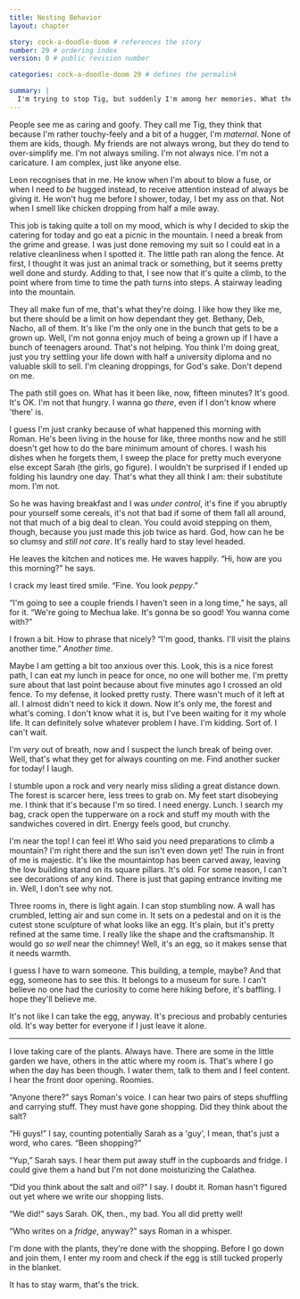 ```yaml
---
title: Nesting Behavior
layout: chapter

story: cock-a-doodle-doom # references the story
number: 29 # ordering index
version: 0 # public revision number

categories: cock-a-doodle-doom 29 # defines the permalink

summary: |
  I'm trying to stop Tig, but suddenly I'm among her memories. What the fuck?
---
```

People see me as caring and goofy. They call me Tig, they think that because I'm rather touchy-feely and a bit of a hugger, I'm *maternal*. None of them are kids, though. My friends are not always wrong, but they do tend to over-simplify me. I'm not always smiling. I'm not always nice. I'm not a caricature. I am complex, just like anyone else.

Leon recognises that in me. He know when I'm about to blow a fuse, or when I need to *be* hugged instead, to receive attention instead of always be giving it. He won't hug me before I shower, today, I bet my ass on that. Not when I smell like chicken dropping from half a mile away.

This job is taking quite a toll on my mood, which is why I decided to skip the catering for today and go eat a picnic in the mountain. I need a break from the grime and grease. I was just done removing my suit so I could eat in a relative cleanliness when I spotted it. The little path ran along the fence. At first, I thought it was just an animal track or something, but it seems pretty well done and sturdy. Adding to that, I see now that it's quite a climb, to the point where from time to time the path turns into steps. A stairway leading into the mountain.

They all make fun of me, that's what they're doing. I like how they like me, but there should be a limit on how dependant they get. Bethany, Deb, Nacho, all of them. It's like I'm the only one in the bunch that gets to be a grown up. Well, I'm not gonna enjoy much of being a grown up if I have a bunch of teenagers around. That's not helping. You think I'm doing great, just you try settling your life down with half a university diploma and no valuable skill to sell. I'm cleaning droppings, for God's sake. Don't depend on me.

The path still goes on. What has it been like, now, fifteen minutes? It's good. It's OK. I'm not that hungry. I wanna go *there*, even if I don't know where 'there' is.

I guess I'm just cranky because of what happened this morning with Roman. He's been living in the house for like, three months now and he still doesn't get how to do the bare minimum amount of chores. I wash his dishes when he forgets them, I sweep the place for pretty much everyone else except Sarah (the girls, go figure). I wouldn't be surprised if I ended up folding his laundry one day. That's what they all think I am: their substitute mom. I'm not.

So he was having breakfast and I was *under control*, it's fine if you abruptly pour yourself some cereals, it's not that bad if some of them fall all around, not that much of a big deal to clean. You could avoid stepping on them, though, because you just made this job twice as hard. God, how can he be so clumsy and *still not care*. It's really hard to stay level headed.

He leaves the kitchen and notices me. He waves happily. “Hi, how are you this morning?” he says.

I crack my least tired smile. “Fine. You look *peppy*.”

“I'm going to see a couple friends I haven't seen in a long time,” he says, all for it. “We're going to Mechua lake. It's gonna be so good! You wanna come with?”

I frown a bit. How to phrase that nicely? “I'm good, thanks. I'll visit the plains another time.” *Another time*.

Maybe I am getting a bit too anxious over this. Look, this is a nice forest path, I can eat my lunch in peace for once, no one will bother me. I'm pretty sure about that last point because about five minutes ago I crossed an old fence. To my defense, it looked pretty rusty. There wasn't much of it left at all. I almost didn't need to kick it down. Now it's only me, the forest and what's coming. I don't know what it is, but I've been waiting for it my whole life. It can definitely solve whatever problem I have. I'm kidding. Sort of. I can't wait.

I'm *very* out of breath, now and I suspect the lunch break of being over. Well, that's what they get for always counting on me. Find another sucker for today! I laugh.

I stumble upon a rock and very nearly miss sliding a great distance down. The forest is scarcer here, less trees to grab on. My feet start disobeying me. I think that it's because I'm so tired. I need energy. Lunch. I search my bag, crack open the tupperware on a rock and stuff my mouth with the sandwiches covered in dirt. Energy feels good, but crunchy.

I'm near the top! I can feel it! Who said you need preparations to climb a mountain? I'm right there and the sun isn't even down yet! The ruin in front of me is majestic. It's like the mountaintop has been carved away, leaving the low building stand on its square pillars. It's old. For some reason, I can't see decorations of any kind. There is just that gaping entrance inviting me in. Well, I don't see why not.

Three rooms in, there is light again. I can stop stumbling now. A wall has crumbled, letting air and sun come in. It sets on a pedestal and on it is the cutest stone sculpture of what looks like an egg. It's plain, but it's pretty refined at the same time. I really like the shape and the craftsmanship. It would go *so well* near the chimney! Well, it's an egg, so it makes sense that it needs warmth.

I guess I have to warn someone. This building, a temple, maybe? And that egg, someone has to see this. It belongs to a museum for sure. I can't believe no one had the curiosity to come here hiking before, it's baffling. I hope they'll believe me.

It's not like I can take the egg, anyway. It's precious and probably centuries old. It's way better for everyone if I just leave it alone.

***

I love taking care of the plants. Always have. There are some in the little garden we have, others in the attic where my room is. That's where I go when the day has been though. I water them, talk to them and I feel content. I hear the front door opening. Roomies.

“Anyone there?” says Roman's voice. I can hear two pairs of steps shuffling and carrying stuff. They must have gone shopping. Did they think about the salt?

“Hi guys!” I say, counting potentially Sarah as a 'guy', I mean, that's just a word, who cares. “Been shopping?”

“Yup,” Sarah says. I hear them put away stuff in the cupboards and fridge. I could give them a hand but I'm not done moisturizing the Calathea.

“Did you think about the salt and oil?” I say. I doubt it. Roman hasn't figured out yet where we write our shopping lists.

“We did!” says Sarah. OK, then., my bad. You all did pretty well!

“Who writes on a *fridge*, anyway?” says Roman in a whisper.

I'm done with the plants, they're done with the shopping. Before I go down and join them, I enter my room and check if the egg is still tucked properly in the blanket.

It has to stay warm, that's the trick.
